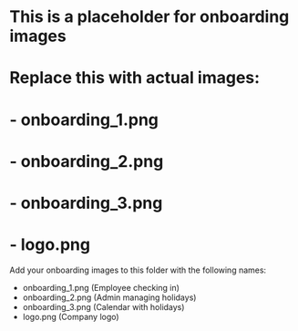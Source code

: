 # This is a placeholder for onboarding images
# Replace this with actual images:
# - onboarding_1.png
# - onboarding_2.png  
# - onboarding_3.png
# - logo.png

Add your onboarding images to this folder with the following names:
- onboarding_1.png (Employee checking in)
- onboarding_2.png (Admin managing holidays)
- onboarding_3.png (Calendar with holidays)
- logo.png (Company logo)
